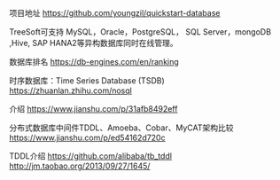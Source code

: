 项目地址
https://github.com/youngzil/quickstart-database



TreeSoft可支持 MySQL，Oracle，PostgreSQL， SQL Server，mongoDB ,Hive, SAP HANA2等异构数据库同时在线管理。


数据库排名
https://db-engines.com/en/ranking



时序数据库：Time Series Database (TSDB)
https://zhuanlan.zhihu.com/nosql

介绍
https://www.jianshu.com/p/31afb8492eff


分布式数据库中间件TDDL、Amoeba、Cobar、MyCAT架构比较
https://www.jianshu.com/p/ed54162d720c


TDDL介绍
https://github.com/alibaba/tb_tddl
http://jm.taobao.org/2013/09/27/1645/



